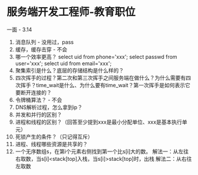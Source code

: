 # 服务端开发工程师-教育职位

一面 - 3.14
1. 消息队列 - 没用过，pass
2. 缓存，缓存击穿 - 不会
3. 哪一个效率更高？
   select uid from phone='xxx'; 
   select passwd from user='xxx';
   select uid from email='xxx';
4. 聚集索引是什么？底层的存储结构是什么样的？
5. 四次挥手的过程？第二次和第三次挥手之间服务端在做什么？为什么需要有四次挥手？time_wait是什么、为什么要有time_wait？第一次挥手是如何表示它要断开连接的？
6. 令牌桶算法？ - 不会
7. DNS解析过程，怎么拿到ip？
8. 并发和并行的区别？
9. 进程和线程的区别？（回答至少提到xxx是最小分配单位、xxx是基本执行单元）
10. 死锁产生的条件？（只记得互斥）
11. 进程、线程哪些资源是共享的？
12. 一个无序数组s，在第i个元素右侧找到第一个比s[i]大的数。
    解法一：从左往右取数，当s[i]<stack[top]入栈，当s[i]>stack[top]时，出栈
    解法二：从右往左取数